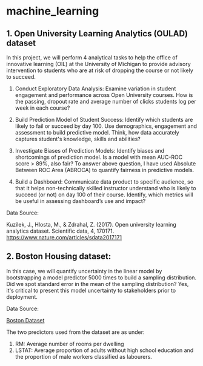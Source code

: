 # machine_learning

## 1. Open University Learning Analytics (OULAD) dataset

In this project, we will perform 4 analytical tasks to help the office of innovative learning (OIL) at the University of Michigan to provide advisory intervention to students who are at risk of dropping the course or not likely to succeed.  

1. Conduct Exploratory Data Analysis: 
Examine variation in student engagement and performance across Open University courses.
How is the passing, dropout rate and average number of clicks students log per week in each course? 

2. Build Prediction Model of Student Success: 
Identify which students are likely to fail or succeed by day 100. 
Use demographics, engagement and assessment to build predictive model. 
Think, how data accurately captures student's knowledge, skills and abilities?

3. Investigate Biases of Prediction Models: 
Identify biases and shortcomings of prediction model. 
Is a model with mean AUC-ROC score > 89%, also fair? 
To answer above question, I have used Absolute Between ROC Area (ABROCA) to quantify fairness in predictive models. 

4. Build a Dashboard: 
Communicate data product to specific audience, so that it helps non-technically skilled instructor understand who is likely to succeed (or not) on day 100 of their course. Identify, which metrics will be useful in assessing dashboard’s use and impact? 


Data Source: 

Kuzilek, J., Hlosta, M., & Zdrahal, Z. (2017).
Open university learning analytics dataset. Scientific data, 4, 170171.
https://www.nature.com/articles/sdata2017171

## 2. Boston Housing dataset: 

In this case, we will quantify uncertainty in the linear model by bootstrapping a model predictor 5000 times to build a sampling distribution. Did we spot standard error in the mean of the sampling distribution? Yes, it's critical to present this model uncertainty to stakeholders prior to deployment.

Data Source: 

[Boston Dataset](http://lib.stat.cmu.edu/datasets/boston)

The two predictors used from the dataset are as under:
1. RM: Average number of rooms per dwelling
2. LSTAT: Average proportion of adults without high school education and the proportion of male workers classified as labourers. 





